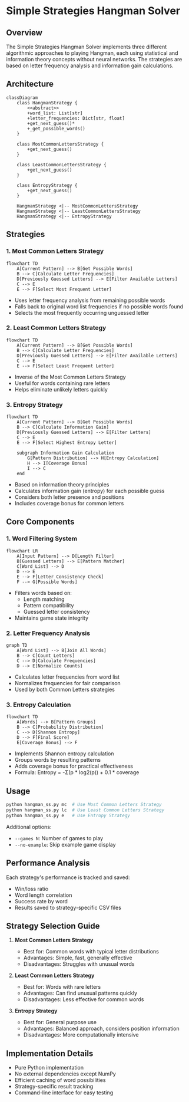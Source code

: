 # Simple Strategies Hangman Solver

## Overview
The Simple Strategies Hangman Solver implements three different algorithmic approaches to playing Hangman, each using statistical and information theory concepts without neural networks. The strategies are based on letter frequency analysis and information gain calculations.

## Architecture

```mermaid
classDiagram
    class HangmanStrategy {
        <<abstract>>
        +word_list: List[str]
        +letter_frequencies: Dict[str, float]
        +get_next_guess()*
        +_get_possible_words()
    }
    
    class MostCommonLettersStrategy {
        +get_next_guess()
    }
    
    class LeastCommonLettersStrategy {
        +get_next_guess()
    }
    
    class EntropyStrategy {
        +get_next_guess()
    }
    
    HangmanStrategy <|-- MostCommonLettersStrategy
    HangmanStrategy <|-- LeastCommonLettersStrategy
    HangmanStrategy <|-- EntropyStrategy
```

## Strategies

### 1. Most Common Letters Strategy

```mermaid
flowchart TD
    A[Current Pattern] --> B[Get Possible Words]
    B --> C[Calculate Letter Frequencies]
    D[Previously Guessed Letters] --> E[Filter Available Letters]
    C --> E
    E --> F[Select Most Frequent Letter]
```

- Uses letter frequency analysis from remaining possible words
- Falls back to original word list frequencies if no possible words found
- Selects the most frequently occurring unguessed letter

### 2. Least Common Letters Strategy

```mermaid
flowchart TD
    A[Current Pattern] --> B[Get Possible Words]
    B --> C[Calculate Letter Frequencies]
    D[Previously Guessed Letters] --> E[Filter Available Letters]
    C --> E
    E --> F[Select Least Frequent Letter]
```

- Inverse of the Most Common Letters Strategy
- Useful for words containing rare letters
- Helps eliminate unlikely letters quickly

### 3. Entropy Strategy

```mermaid
flowchart TD
    A[Current Pattern] --> B[Get Possible Words]
    B --> C[Calculate Information Gain]
    D[Previously Guessed Letters] --> E[Filter Letters]
    C --> E
    E --> F[Select Highest Entropy Letter]
    
    subgraph Information Gain Calculation
        G[Pattern Distribution] --> H[Entropy Calculation]
        H --> I[Coverage Bonus]
        I --> C
    end
```

- Based on information theory principles
- Calculates information gain (entropy) for each possible guess
- Considers both letter presence and positions
- Includes coverage bonus for common letters

## Core Components

### 1. Word Filtering System

```mermaid
flowchart LR
    A[Input Pattern] --> D[Length Filter]
    B[Guessed Letters] --> E[Pattern Matcher]
    C[Word List] --> D
    D --> E
    E --> F[Letter Consistency Check]
    F --> G[Possible Words]
```

- Filters words based on:
  - Length matching
  - Pattern compatibility
  - Guessed letter consistency
- Maintains game state integrity

### 2. Letter Frequency Analysis

```mermaid
graph TD
    A[Word List] --> B[Join All Words]
    B --> C[Count Letters]
    C --> D[Calculate Frequencies]
    D --> E[Normalize Counts]
```

- Calculates letter frequencies from word list
- Normalizes frequencies for fair comparison
- Used by both Common Letters strategies

### 3. Entropy Calculation

```mermaid
flowchart TD
    A[Words] --> B[Pattern Groups]
    B --> C[Probability Distribution]
    C --> D[Shannon Entropy]
    D --> F[Final Score]
    E[Coverage Bonus] --> F
```

- Implements Shannon entropy calculation
- Groups words by resulting patterns
- Adds coverage bonus for practical effectiveness
- Formula: Entropy = -Σ(p * log2(p)) + 0.1 * coverage

## Usage

```bash
python hangman_ss.py mc  # Use Most Common Letters Strategy
python hangman_ss.py lc  # Use Least Common Letters Strategy
python hangman_ss.py e   # Use Entropy Strategy
```

Additional options:
- `--games N`: Number of games to play
- `--no-example`: Skip example game display

## Performance Analysis

Each strategy's performance is tracked and saved:
- Win/loss ratio
- Word length correlation
- Success rate by word
- Results saved to strategy-specific CSV files

## Strategy Selection Guide

1. **Most Common Letters Strategy**
   - Best for: Common words with typical letter distributions
   - Advantages: Simple, fast, generally effective
   - Disadvantages: Struggles with unusual words

2. **Least Common Letters Strategy**
   - Best for: Words with rare letters
   - Advantages: Can find unusual patterns quickly
   - Disadvantages: Less effective for common words

3. **Entropy Strategy**
   - Best for: General purpose use
   - Advantages: Balanced approach, considers position information
   - Disadvantages: More computationally intensive

## Implementation Details

- Pure Python implementation
- No external dependencies except NumPy
- Efficient caching of word possibilities
- Strategy-specific result tracking
- Command-line interface for easy testing 